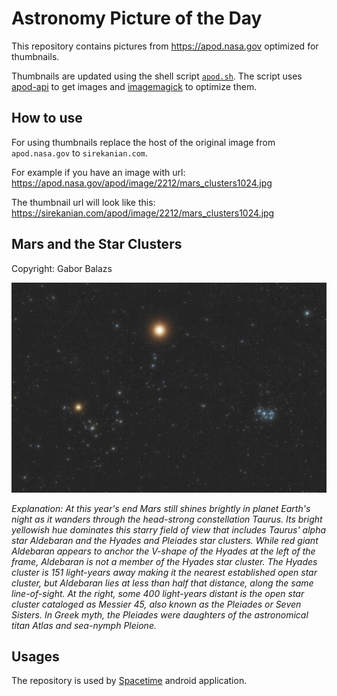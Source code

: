 # Astronomy Picture of the Day

This repository contains pictures from https://apod.nasa.gov optimized for thumbnails.

Thumbnails are updated using the shell script [`apod.sh`](apod.sh). The script
uses [apod-api](https://github.com/nasa/apod-api) to get images and [imagemagick](https://imagemagick.org) to
optimize them.

## How to use

For using thumbnails replace the host of the original image from `apod.nasa.gov` to `sirekanian.com`.

For example if you have an image with url:<br>
https://apod.nasa.gov/apod/image/2212/mars_clusters1024.jpg

The thumbnail url will look like this:<br>
https://sirekanian.com/apod/image/2212/mars_clusters1024.jpg

## Mars and the Star Clusters

Copyright: Gabor Balazs

[![the picture of the day][1]][2]

_Explanation: At this year's end Mars still shines brightly in planet Earth's night as it wanders through the head-strong constellation Taurus. Its bright yellowish hue dominates this starry field of view that includes Taurus' alpha star Aldebaran and the Hyades and Pleiades star clusters. While red giant Aldebaran appears to anchor the V-shape of the Hyades at the left of the frame, Aldebaran is not a member of the Hyades star cluster. The Hyades cluster is 151 light-years away making it the nearest established open star cluster, but Aldebaran lies at less than half that distance, along the same line-of-sight.  At the right, some 400 light-years distant is the open star cluster cataloged as Messier 45, also known as the Pleiades or Seven Sisters. In Greek myth, the Pleiades were daughters of the astronomical titan Atlas and sea-nymph Pleione._

## Usages

The repository is used by [Spacetime][3] android application.

[1]: image/2212/mars_clusters1024.jpg

[2]: https://apod.nasa.gov/apod/image/2212/mars_clusters1024.jpg

[3]: https://github.com/sirekanian/spacetime
